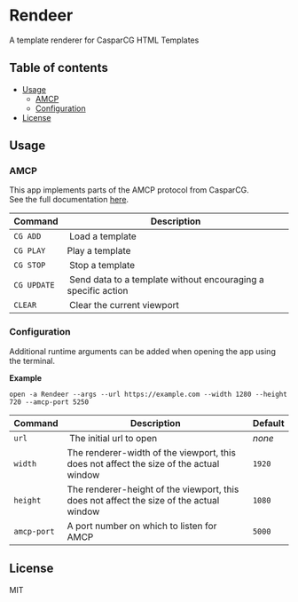 #  Rendeer
A template renderer for CasparCG HTML Templates

## Table of contents
- [Usage](#usage)
  - [AMCP](#amcp)
  - [Configuration](#configuration)
- [License](#license)

## Usage

### AMCP
This app implements parts of the AMCP protocol from CasparCG.  
See the full documentation [here](https://github.com/CasparCG/help/wiki/AMCP-Protocol).

| Command | Description |
| --- | --- |
| `CG ADD` | Load a template |
| `CG PLAY` | Play a template |
| `CG STOP` | Stop a template |
| `CG UPDATE` | Send data to a template without encouraging a specific action |
| `CLEAR` | Clear the current viewport |

### Configuration
Additional runtime arguments can be added when opening the app using the terminal.

**Example**
```
open -a Rendeer --args --url https://example.com --width 1280 --height 720 --amcp-port 5250
```

| Command | Description | Default|
| --- | --- | --- |
| `url` | The initial url to open | *none* |
| `width` | The renderer-width of the viewport, this does not affect the size of the actual window | `1920` |
| `height` | The renderer-height of the viewport, this does not affect the size of the actual window | `1080` |
| `amcp-port` | A port number on which to listen for AMCP | `5000` |


## License
MIT
